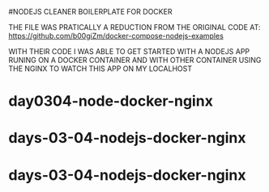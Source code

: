 #NODEJS CLEANER BOILERPLATE FOR DOCKER

THE FILE WAS PRATICALLY A REDUCTION FROM THE ORIGINAL CODE AT:
https://github.com/b00giZm/docker-compose-nodejs-examples

WITH THEIR CODE I WAS ABLE TO GET STARTED WITH A NODEJS APP RUNING ON A DOCKER CONTAINER AND WITH OTHER CONTAINER USING THE NGINX TO WATCH THIS APP ON MY LOCALHOST

# day0304-node-docker-nginx
# days-03-04-nodejs-docker-nginx
# days-03-04-nodejs-docker-nginx
